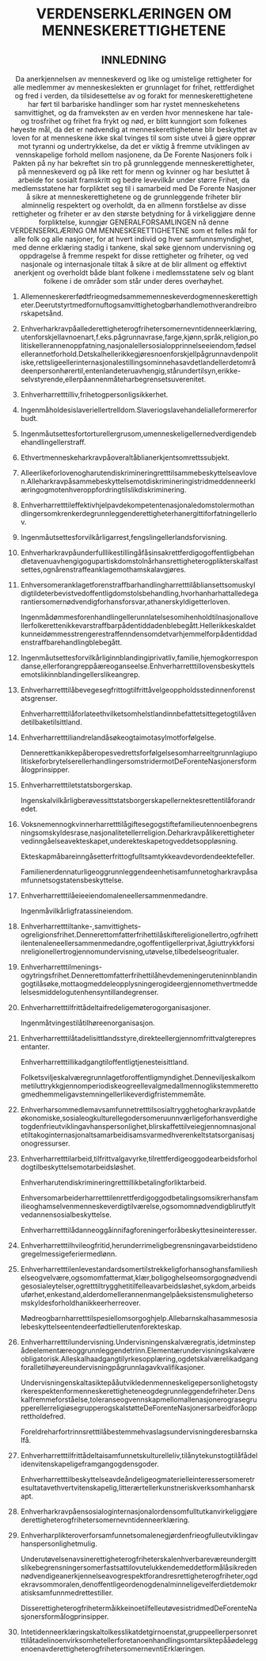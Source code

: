<h1 align='center'>VERDENSERKLÆRINGEN OM MENNESKERETTIGHETENE</h1>
<h2 align='center'>INNLEDNING</h2>
<p align='center'>Da anerkjennelsen av menneskeverd og like og umistelige rettigheter for alle medlemmer av menneskeslekten er grunnlaget for frihet, rettferdighet og fred i verden,
da tilsidesettelse av og forakt for menneskerettighetene har ført til barbariske handlinger som har rystet menneskehetens samvittighet, og da framveksten av en verden hvor menneskene har tale- og trosfrihet og frihet fra frykt og nød, er blitt kunngjort som folkenes høyeste mål,
da det er nødvendig at menneskerettighetene blir beskyttet av loven for at menneskene ikke skal tvinges til som siste utvei å gjøre opprør mot tyranni og undertrykkelse,
da det er viktig å fremme utviklingen av vennskapelige forhold mellom nasjonene,
da De Forente Nasjoners folk i Pakten på ny har bekreftet sin tro på grunnleggende menneskerettigheter, på menneskeverd og på like rett for menn og kvinner og har besluttet å arbeide for sosialt framskritt og bedre levevilkår under større Frihet,
da medlemsstatene har forpliktet seg til i samarbeid med De Forente Nasjoner å sikre at menneskerettighetene og de grunnleggende friheter blir alminnelig respektert og overholdt,
da en allmenn forståelse av disse rettigheter og friheter er av den største betydning for å virkeliggjøre denne forpliktelse,
kunngjør
GENERALFORSAMLINGEN
nå denne VERDENSERKLÆRING OM MENNESKERETTIGHETENE som et felles mål for alle folk og alle nasjoner, for at hvert individ og hver samfunnsmyndighet, med denne erklæring stadig i tankene, skal søke gjennom undervisning og oppdragelse å fremme respekt for disse rettigheter og friheter, og ved nasjonale og internasjonale tiltak å sikre at de blir allment og effektivt anerkjent og overholdt både blant folkene i medlemsstatene selv og blant folkene i de områder som står under deres overhøyhet.</p>
<ol>
  <li>
    <p>Allemenneskererfødtfrieogmedsammemenneskeverdogmenneskerettigheter.Deerutstyrtmedfornuftogsamvittighetogbørhandlemothverandreibrorskapetsånd.</p>
  </li>
  <li>
    <p>Enhverharkravpåallederettigheterogfrihetersomernevntidenneerklæring,utenforskjellavnoenart,f.eks.pågrunnavrase,farge,kjønn,språk,religion,politiskellerannenoppfatning,nasjonalellersosialopprinnelseeiendom,fødselellerannetforhold.Detskalhellerikkegjøresnoenforskjellpågrunnavdenpolitiske,rettsligeellerinternasjonalestillingsominnehasavdetlandellerdetområdeenpersonhørertil,entenlandeteruavhengig,stårundertilsyn,erikke-selvstyrende,ellerpåannenmåteharbegrensetsuverenitet.</p>
  </li>
  <li>
    <p>Enhverharretttilliv,frihetogpersonligsikkerhet.</p>
  </li>
  <li>
    <p>Ingenmåholdesislaveriellertrelldom.Slaveriogslavehandelialleformererforbudt.</p>
  </li>
  <li>
    <p>Ingenmåutsettesfortorturellergrusom,umenneskeligellernedverdigendebehandlingellerstraff.</p>
  </li>
  <li>
    <p>Ethvertmenneskeharkravpåoveraltåblianerkjentsomrettssubjekt.</p>
  </li>
  <li>
    <p>Alleerlikeforlovenogharutendiskrimineringretttilsammebeskyttelseavloven.Alleharkravpåsammebeskyttelsemotdiskrimineringistridmeddenneerklæringogmotenhveroppfordringtilslikdiskriminering.</p>
  </li>
  <li>
    <p>Enhverharretttileffektivhjelpavdekompetentenasjonaledomstolermothandlingersomkrenkerdegrunnleggenderettigheterhanergittiforfatningellerlov.</p>
  </li>
  <li>
    <p>Ingenmåutsettesforvilkårligarrest,fengslingellerlandsforvisning.</p>
  </li>
  <li>
    <p>Enhverharkravpåunderfulllikestillingåfåsinsakrettferdigogoffentligbehandletavenuavhengigogupartiskdomstolnårhansrettigheterogplikterskalfastsettes,ognårenstraffeanklagemothamskalavgjøres.</p>
  </li>
  <li>
    <p>Enhversomeranklagetforenstraffbarhandlingharretttilåbliansettsomuskyldigtildeterbevistvedoffentligdomstolsbehandling,hvorhanharhattalledegarantiersomernødvendigforhansforsvar,athanerskyldigetterloven.</p>
    <p>Ingenmådømmesforenhandlingellerunnlatelsesomihenholdtilnasjonallovellerfolkerettenikkevarstraffbarpådentiddadenblebegått.Hellerikkeskaldetkunneidømmesstrengerestraffenndensomdetvarhjemmelforpådentiddadenstraffbarehandlingblebegått.</p>
  </li>
  <li>
    <p>Ingenmåutsettesforvilkårliginnblandingiprivatliv,familie,hjemogkorrespondanse,ellerforangreppåæreoganseelse.Enhverharretttillovensbeskyttelsemotslikinnblandingellerslikeangrep.</p>
  </li>
  <li>
    <p>Enhverharretttilåbevegesegfrittogtilfrittåvelgeoppholdsstedinnenforenstatsgrenser.</p>
    <p>Enhverharretttilåforlateethvilketsomhelstlandinnbefattetsittegetogtilåvendetilbaketilsittland.</p>
  </li>
  <li>
    <p>Enhverharretttiliandrelandåsøkeogtaimotasylmotforfølgelse.</p>
    <p>DennerettkanikkepåberopesvedrettsforfølgelsesomharreeltgrunnlagiupolitiskeforbrytelserellerhandlingersomstridermotDeForenteNasjonersformålogprinsipper.</p>
  </li>
  <li>
    <p>Enhverharretttiletstatsborgerskap.</p>
    <p>Ingenskalvilkårligberøvessittstatsborgerskapellernektesrettentilåforandredet.</p>
  </li>
  <li>
    <p>Voksnemennogkvinnerharretttilågiftesegogstiftefamilieutennoenbegrensningsomskyldesrase,nasjonalitetellerreligion.Deharkravpålikerettighetervedinngåelseavekteskapet,underekteskapetogveddetsoppløsning.</p>
    <p>Ekteskapmåbareinngåsetterfrittogfulltsamtykkeavdevordendeektefeller.</p>
    <p>Familienerdennaturligeoggrunnleggendeenhetisamfunnetogharkravpåsamfunnetsogstatensbeskyttelse.</p>
  </li>
  <li>
    <p>Enhverharretttilåeieeiendomaleneellersammenmedandre.</p>
    <p>Ingenmåvilkårligfratassineiendom.</p>
  </li>
  <li>
    <p>Enhverharretttiltanke-,samvittighets-ogreligionsfrihet.Dennerettomfatterfrihettilåskiftereligionellertro,ogfrihettilentenaleneellersammenmedandre,ogoffentligellerprivat,ågiuttrykkforsinreligionellertrogjennomundervisning,utøvelse,tilbedelseogritualer.</p>
  </li>
  <li>
    <p>Enhverharretttilmenings-ogytringsfrihet.Dennerettomfatterfrihettilåhevdemeningeruteninnblandingogtilåsøke,mottaogmeddeleopplysningerogideergjennomethvertmeddelelsesmiddelogutenhensyntillandegrenser.</p>
  </li>
  <li>
    <p>Enhverharretttilfrittådeltaifredeligemøterogorganisasjoner.</p>
    <p>Ingenmåtvingestilåtilhøreenorganisasjon.</p>
  </li>
  <li>
    <p>Enhverharretttilåtadelisittlandsstyre,direkteellergjennomfrittvalgterepresentanter.</p>
    <p>Enhverharretttillikadgangtiloffentligtjenesteisittland.</p>
    <p>Folketsviljeskalværegrunnlagetforoffentligmyndighet.Denneviljeskalkommetiluttrykkgjennomperiodiskeogreellevalgmedallmennoglikstemmerettogmedhemmeligavstemningellerlikeverdigfristemmemåte.</p>
  </li>
  <li>
    <p>Enhverharsommedlemavsamfunnetretttilsosialtrygghetogharkravpåatdeøkonomiske,sosialeogkulturellegodersomeruunnværligeforhansverdighetogdenfrieutviklingavhanspersonlighet,blirskaffettilveiegjennomnasjonaletiltakoginternasjonaltsamarbeidisamsvarmedhverenkeltstatsorganisasjonogressurser.</p>
  </li>
  <li>
    <p>Enhverharretttilarbeid,tilfrittvalgavyrke,tilrettferdigeoggodearbeidsforholdogtilbeskyttelsemotarbeidsløshet.</p>
    <p>Enhverharutendiskrimineringretttillikbetalingforliktarbeid.</p>
    <p>Enhversomarbeiderharretttilenrettferdigoggodbetalingsomsikrerhansfamilieoghamselvenmenneskeverdigtilværelse,ogsomomnødvendigblirutfyltvedannensosialbeskyttelse.</p>
    <p>Enhverharretttilådanneoggåinnifagforeningerforåbeskyttesineinteresser.</p>
  </li>
  <li>
    <p>Enhverharretttilhvileogfritid,herunderrimeligbegrensningavarbeidstidenogregelmessigeferiermedlønn.</p>
  </li>
  <li>
    <p>Enhverharretttilenlevestandardsomertilstrekkeligforhansoghansfamilieshelseogvelvære,ogsomomfattermat,klær,boligoghelseomsorgognødvendigesosialeytelser,ogretttiltrygghetitilfelleavarbeidsløshet,sykdom,arbeidsuførhet,enkestand,alderdomellerannenmangelpåeksistensmulighetersomskyldesforholdhanikkeerherreover.</p>
    <p>Mødreogbarnharretttilspesiellomsorgoghjelp.Allebarnskalhasammesosialebeskyttelseentendeerfødtiellerutenforekteskap.</p>
  </li>
  <li>
    <p>Enhverharretttilundervisning.Undervisningenskalværegratis,idetminstepådeelementæreoggrunnleggendetrinn.Elementærundervisningskalværeobligatorisk.Alleskalhaadgangtilyrkesopplæring,ogdetskalværelikadgangforalletilhøyereundervisningpågrunnlagavkvalifikasjoner.</p>
    <p>Undervisningenskaltasiktepååutvikledenmenneskeligepersonlighetogstyrkerespektenformenneskerettigheteneogdegrunnleggendefriheter.Denskalfremmeforståelse,toleranseogvennskapmellomallenasjonerograsegrupperellerreligiøsegrupperogskalstøtteDeForenteNasjonersarbeidforåopprettholdefred.</p>
    <p>Foreldreharfortrinnsretttilåbestemmehvaslagsundervisningderesbarnskalfå.</p>
  </li>
  <li>
    <p>Enhverharretttilfrittådeltaisamfunnetskulturelleliv,tilånytekunstogtilåfådelidenvitenskapeligeframgangogdensgoder.</p>
    <p>Enhverharretttilbeskyttelseavdeåndeligeogmaterielleinteressersomeretresultatavethvertvitenskapelig,litterærtellerkunstneriskverksomhanharskapt.</p>
  </li>
  <li>
    <p>Enhverharkravpåensosialoginternasjonalordensomfulltutkanvirkeliggjørederettigheterogfrihetersomernevntidenneerklæring.</p>
  </li>
  <li>
    <p>Enhverharplikteroverforsamfunnetsomalenegjørdenfrieogfulleutviklingavhanspersonlighetmulig.</p>
    <p>Underutøvelsenavsinerettigheterogfriheterskalenhverbareværeundergittslikebegrensningersomerfastsattilovutelukkendemeddetformålåsikredennødvendigeanerkjennelseavogrespektforandresrettigheterogfriheter,ogdekravsommoralen,denoffentligeordenogdenalminneligevelferdietdemokratisksamfunnmedrettestiller.</p>
    <p>DisserettigheterogfrihetermåikkeinoetilfelleutøvesistridmedDeForenteNasjonersformålogprinsipper.</p>
  </li>
  <li>
    <p>Intetidenneerklæringskaltolkesslikatdetgirnoenstat,gruppeellerpersonretttilåtadelinoenvirksomhetellerforetanoenhandlingsomtarsiktepååødeleggenoenavderettigheterogfrihetersomernevntiErklæringen.</p>
  </li>
</ol>
